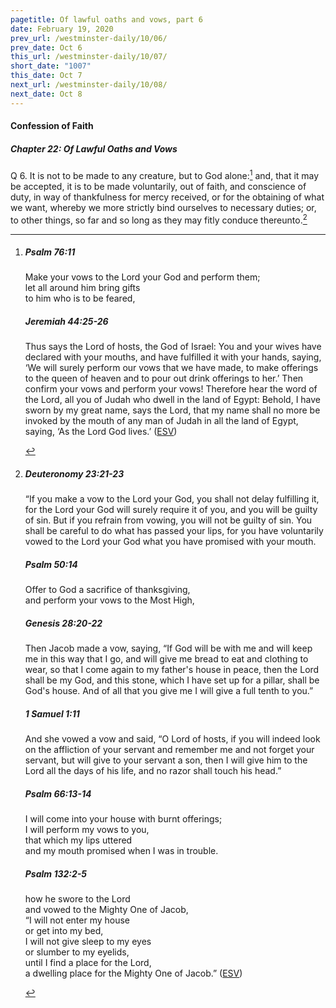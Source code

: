 ```yaml
---
pagetitle: Of lawful oaths and vows, part 6
date: February 19, 2020
prev_url: /westminster-daily/10/06/
prev_date: Oct 6
this_url: /westminster-daily/10/07/
short_date: "1007"
this_date: Oct 7
next_url: /westminster-daily/10/08/
next_date: Oct 8
---
```


#### Confession of Faith

##### Chapter 22: Of Lawful Oaths and Vows

<span class="q">Q 6.</span> It is not to be made to any creature, but to God alone:[^fnref:wcf1] and, that it may be accepted, it is to be made voluntarily, out of faith, and conscience of duty, in way of thankfulness for mercy received, or for the obtaining of what we want, whereby we more strictly bind ourselves to necessary duties; or, to other things, so far and so long as they may fitly conduce thereunto.[^fnref:wcf2]

[^fnref:wcf1]: <div class="esv"><h5>Psalm 76:11</h5> <div class="esv-text"><div class="block-indent"> <p class="line-group" id="p19076011.01-1">Make your vows to the <span class="small-caps">Lord</span> your God and perform them;<br /> <span class="indent"></span>let all around him bring gifts<br /> <span class="indent"></span>to him who is to be feared,</p> </div> </div><h5>Jeremiah 44:25-26</h5> <div class="esv-text"><p id="p24044025.01-2">Thus says the <span class="small-caps">Lord</span> of hosts, the God of Israel: You and your wives have declared with your mouths, and have fulfilled it with your hands, saying, &#8216;We will surely perform our vows that we have made, to make offerings to the queen of heaven and to pour out drink offerings to her.&#8217; Then confirm your vows and perform your vows! Therefore hear the word of the <span class="small-caps">Lord</span>, all you of Judah who dwell in the land of Egypt: Behold, I have sworn by my great name, says the <span class="small-caps">Lord</span>, that my name shall no more be invoked by the mouth of any man of Judah in all the land of Egypt, saying, &#8216;As the Lord <span class="small-caps">God</span> lives.&#8217;  (<a href="http://www.esv.org" class="copyright">ESV</a>)</p> </div> </div>

[^fnref:wcf2]: <div class="esv"><h5>Deuteronomy 23:21-23</h5> <div class="esv-text"><p id="p05023021.01-1">&#8220;If you make a vow to the <span class="small-caps">Lord</span> your God, you shall not delay fulfilling it, for the <span class="small-caps">Lord</span> your God will surely require it of you, and you will be guilty of sin. But if you refrain from vowing, you will not be guilty of sin. You shall be careful to do what has passed your lips, for you have voluntarily vowed to the <span class="small-caps">Lord</span> your God what you have promised with your mouth.</p> </div><h5>Psalm 50:14</h5> <div class="esv-text"><div class="block-indent"> <p class="line-group" id="p19050014.01-2">Offer to God a sacrifice of thanksgiving,<br /> <span class="indent"></span>and perform your vows to the Most High,</p> </div> </div><h5>Genesis 28:20-22</h5> <div class="esv-text"><p id="p01028020.01-3">Then Jacob made a vow, saying, &#8220;If God will be with me and will keep me in this way that I go, and will give me bread to eat and clothing to wear, so that I come again to my father's house in peace, then the <span class="small-caps">Lord</span> shall be my God, and this stone, which I have set up for a pillar, shall be God's house. And of all that you give me I will give a full tenth to you.&#8221;</p> </div><h5>1 Samuel 1:11</h5> <div class="esv-text"><p id="p09001011.01-4">And she vowed a vow and said, &#8220;O <span class="small-caps">Lord</span> of hosts, if you will indeed look on the affliction of your servant and remember me and not forget your servant, but will give to your servant a son, then I will give him to the <span class="small-caps">Lord</span> all the days of his life, and no razor shall touch his head.&#8221;</p> </div><h5>Psalm 66:13-14</h5> <div class="esv-text"><div class="block-indent"> <p class="line-group" id="p19066013.01-5">I will come into your house with burnt offerings;<br /> <span class="indent"></span>I will perform my vows to you,<br />  that which my lips uttered<br /> <span class="indent"></span>and my mouth promised when I was in trouble.</p> </div> </div><h5>Psalm 132:2-5</h5> <div class="esv-text"><div class="block-indent"> <p class="line-group" id="p19132002.01-6">how he swore to the <span class="small-caps">Lord</span><br /> <span class="indent"></span>and vowed to the Mighty One of Jacob,<br />  &#8220;I will not enter my house<br /> <span class="indent"></span>or get into my bed,<br />  I will not give sleep to my eyes<br /> <span class="indent"></span>or slumber to my eyelids,<br />  until I find a place for the <span class="small-caps">Lord</span>,<br /> <span class="indent"></span>a dwelling place for the Mighty One of Jacob.&#8221;  (<a href="http://www.esv.org" class="copyright">ESV</a>)</p> </div> </div> </div>

